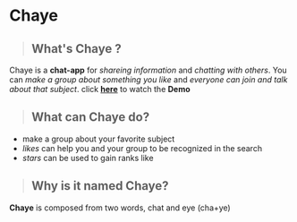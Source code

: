 # **Chaye**

> ## What's **Chaye** ?
>
Chaye is a **chat-app** for _shareing information_ and _chatting with others_. You can _make a group about something you like_ and _everyone can join and talk about that subject_. click [**here**]() to watch the **Demo**

> ## What can **Chaye** do?

- make a group about your favorite subject
- _likes_ can help you and your group to be
  recognized in the search
- _stars_ can be used to gain ranks like

> ## Why is it **named** Chaye?
>
**Chaye** is composed from two words, chat and eye (cha+ye)
